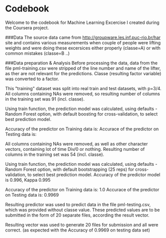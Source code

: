 Codebook
====================
Welcome to the codebook for Machine Learning Excercise I created during the Coursera project.

###Data
The source data came from http://groupware.les.inf.puc-rio.br/har site and contains various measurements when couple
of people were lifting weights and were doing these excersices either properly (classe=A) or with common mistakes (classe=B ..)

###Data preparation & Analysis
Before processing the data, data from the file pml-training.csv were stripped of the line number and name of the lifter, as 
ther are not relevant for the predictions.
Classe (resulting factor variable) was converted to a factor.

This "training" dataset was split into real train and test datasets, with p=3/4.
All columns containing NAs were removed, so resulting number of columns in the training set was 91 (incl. classe).

Using train function, the prediction model was calculated, using defaults - Random Forest option, with default boosting for cross-validation, to select best prediction model.

Accuracy of the predictor on Training data is:
Accurace of the predictor on Testing data is:

All columns containing NAs were removed, as well as other character vectors, containing lot of time Div/0 or nothing. Resulting number of columns in the training set was 54 (incl. classe).

Using train function, the prediction model was calculated, using defaults - Random Forest option, with default bootstrapping (25 reps) for cross-validation, to select best prediction model.
Accuracy of the predictor model is 0.996, Kappa 0.995

Accuracy of the predictor on Training data is: 1.0
Accurace of the predictor on Testing data is: 0.9969

Resulting predictor was used to predict data in the file pml-testing.csv, which was provided without classe value.
These predicted values are to be submitted in the form of 20 separate files, according the result vector.

Resulting vector was used to generate 20 files for submission and all were correct.
(as expected with the Accuracy of 0.9969 on testing data set)
